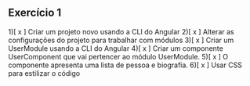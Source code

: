 
## Exercício 1

1)[ x ] Criar um projeto novo usando a CLI do Angular
2)[ x ] Alterar as configurações do projeto para trabalhar com módulos
3)[ x ] Criar um UserModule usando a CLI do Angular
4)[ x ] Criar um componente UserComponent que vai pertencer ao módulo UserModule.
5)[ x ] O componente apresenta uma lista de pessoa e biografia.
6)[ x ] Usar CSS para estilizar o código
